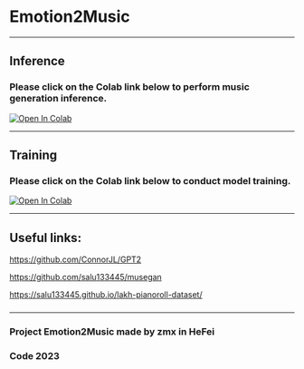 # Emotion2Music


***

## Inference  
### Please click on the Colab link below to perform music generation inference.

[![Open In Colab][colab-badge]][colab-notebook]

[colab-notebook]: <https://colab.research.google.com/github/zmx110110/Multi-Music-Transformer/blob/main/Inference.ipynb>
[colab-badge]: <https://colab.research.google.com/assets/colab-badge.svg>

***

## Training  
### Please click on the Colab link below to conduct model training.

[![Open In Colab][colab-badge]][colab-notebook1]

[colab-notebook1]: <https://colab.research.google.com/github/zmx110110/Multi-Music-Transformer/blob/main/Training.ipynb>
[colab-badge]: <https://colab.research.google.com/assets/colab-badge.svg>

***

## Useful links:
https://github.com/ConnorJL/GPT2

https://github.com/salu133445/musegan

https://salu133445.github.io/lakh-pianoroll-dataset/
### 
### 

***

### Project Emotion2Music made by zmx in HeFei 
###  Code 2023
